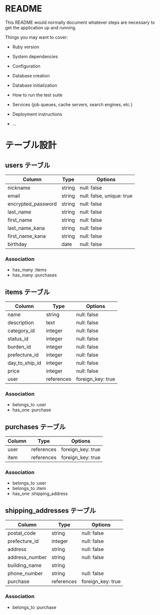 # README

This README would normally document whatever steps are necessary to get the
application up and running.

Things you may want to cover:

* Ruby version

* System dependencies

* Configuration

* Database creation

* Database initialization

* How to run the test suite

* Services (job queues, cache servers, search engines, etc.)

* Deployment instructions

* ...

# テーブル設計

## users テーブル

| Column             | Type   | Options                   |
| ------------------ | ------ | ------------------------- |
| nickname           | string | null: false               |
| email              | string | null: false, unique: true |
| encrypted_password | string | null: false               |
| last_name          | string | null: false               |
| first_name         | string | null: false               |
| last_name_kana     | string | null: false               |
| first_name_kana    | string | null: false               |
| birthday           | date   | null: false               |


### Association

- has_many :items
- has_many :purchases

## items テーブル

| Column         | Type       | Options           |
| -------------- | ---------- | ------------------|
| name           | string     | null: false       |
| description    | text       | null: false       |
| category_id    | integer    | null: false       |
| status_id      | integer    | null: false       |
| burden_id      | integer    | null: false       |
| prefecture_id  | integer    | null: false       |
| day_to_ship_id | integer    | null: false       |
| price          | integer    | null: false       |
| user           | references | foreign_key: true |

### Association

- belongs_to :user
- has_one    :purchase

## purchases テーブル

| Column          | Type       | Options           |
| --------------- | ---------- | ------------------|
| user            | references | foreign_key: true |
| item            | references | foreign_key: true |

### Association

- belongs_to :user
- belongs_to :item
- has_one    :shipping_address

## shipping_addresses テーブル

| Column         | Type       | Options                        |
| -------------- | ---------- | ------------------------------ |
| postal_code    | string     | null: false                    |
| prefecture_id  | integer    | null: false                    |
| address        | string     | null: false                    |
| address_number | string     | null: false                    |
| building_name  | string     |                                |
| phone_number   | string     | null: false                    |
| purchase       | references | foreign_key: true              |

### Association

- belongs_to :purchase